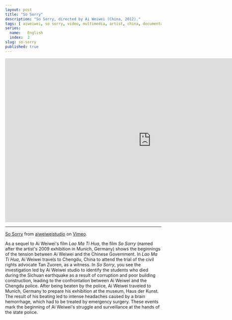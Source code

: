 ```yaml
---
layout: post
title: "So Sorry"
description: "So Sorry, directed by Ai Weiwei (China, 2012)."
tags: [ aiweiwei, so sorry, video, multimedia, artist, china, documentary ]
series:
  name:   English
  index:  2
slug: so-sorry
published: true
---
```


&#x20;<iframe src="http://player.vimeo.com/video/40648828" width="940" height="528" frameborder="0"> </iframe>

- - -

[So Sorry](https://vimeo.com/40648828) from [aiweiweistudio](https://vimeo.com/weiweiweb) on [Vimeo](http://vimeo.com).

As a sequel to Ai Weiwei's film *Lao Ma Ti Hua*, the film *So Sorry* (named after the artist's 2009 exhibition in Munich, Germany) shows the beginnings of the tension between Ai Weiwei and the Chinese Government. In *Lao Ma Ti Hua*, Ai Weiwei travels to Chengdu, China to attend the trial of the civil rights advocate Tan Zuoren, as a witness. In *So Sorry*, you see the investigation led by Ai Weiwei studio to identify the students who died during the Sichuan earthquake as a result of corruption and poor building construction, leading to the confrontation between Ai Weiwei and the Chengdu police. After being beaten by the police, Ai Weiwei traveled to Munich, Germany to prepare his exhibition at the museum, Haus der Kunst. The result of his beating led to intense headaches caused by a brain hemorrhage, which had to be treated by emergency surgery. These events mark the beginning of Ai Weiwei's struggle and surveillance at the hands of the state police.

